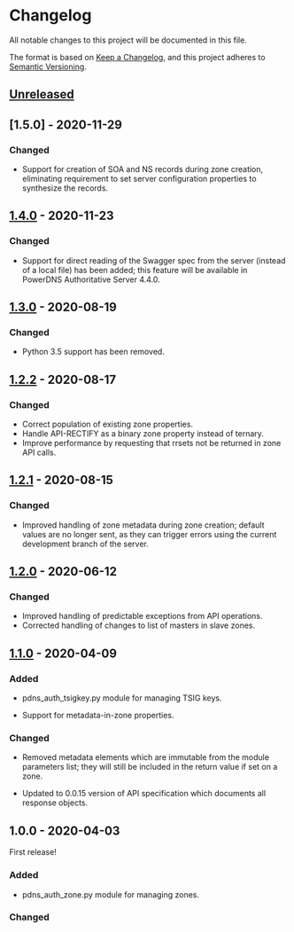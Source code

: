 # Changelog

All notable changes to this project will be documented in this file.

The format is based on [Keep a Changelog](https://keepachangelog.com/en/1.0.0/),
and this project adheres to [Semantic Versioning](https://semver.org/spec/v2.0.0.html).

## [Unreleased]

## [1.5.0] - 2020-11-29

### Changed

- Support for creation of SOA and NS records during zone creation, eliminating
requirement to set server configuration properties to synthesize the records.

## [1.4.0] - 2020-11-23

### Changed

- Support for direct reading of the Swagger spec from the server (instead
of a local file) has been added; this feature will be available in PowerDNS
Authoritative Server 4.4.0.

## [1.3.0] - 2020-08-19

### Changed

- Python 3.5 support has been removed.

## [1.2.2] - 2020-08-17

### Changed

- Correct population of existing zone properties.
- Handle API-RECTIFY as a binary zone property instead of ternary.
- Improve performance by requesting that rrsets not be returned in zone API calls.

## [1.2.1] - 2020-08-15

### Changed

- Improved handling of zone metadata during zone creation; default values are
  no longer sent, as they can trigger errors using the current development
  branch of the server.

## [1.2.0] - 2020-06-12

### Changed

- Improved handling of predictable exceptions from API operations.
- Corrected handling of changes to list of masters in slave zones.

## [1.1.0] - 2020-04-09

### Added

- pdns_auth_tsigkey.py module for managing TSIG keys.

- Support for metadata-in-zone properties.

### Changed

- Removed metadata elements which are immutable from the module parameters list;
  they will still be included in the return value if set on a zone.

- Updated to 0.0.15 version of API specification which documents all response objects.

## 1.0.0 - 2020-04-03

First release!

### Added

- pdns_auth_zone.py module for managing zones.

### Changed

[unreleased]: https://github.com/kpfleming/ansible-pdns-auth-api/compare/v1.5.0...HEAD
[1.4.0]: https://github.com/kpfleming/ansible-pdns-auth-api/compare/v1.4.0...v1.5.0
[1.4.0]: https://github.com/kpfleming/ansible-pdns-auth-api/compare/v1.3.0...v1.4.0
[1.3.0]: https://github.com/kpfleming/ansible-pdns-auth-api/compare/v1.2.2...v1.3.0
[1.2.2]: https://github.com/kpfleming/ansible-pdns-auth-api/compare/v1.2.1...v1.2.2
[1.2.1]: https://github.com/kpfleming/ansible-pdns-auth-api/compare/v1.2.0...v1.2.1
[1.2.0]: https://github.com/kpfleming/ansible-pdns-auth-api/compare/v1.1.0...v1.2.0
[1.1.0]: https://github.com/kpfleming/ansible-pdns-auth-api/compare/v1.0.0...v1.1.0
